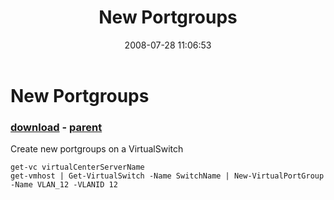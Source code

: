 ﻿---
pid:            484
poster:         jowings
title:          New Portgroups
date:           2008-07-28 11:06:53
format:         posh
parent:         483
parent:         483

---

# New Portgroups

### [download](484.ps1) - [parent](483.md)

Create new portgroups on a VirtualSwitch

```posh
get-vc virtualCenterServerName
get-vmhost | Get-VirtualSwitch -Name SwitchName | New-VirtualPortGroup -Name VLAN_12 -VLANID 12
```
